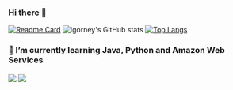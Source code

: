 ### Hi there 👋
[![Readme Card](https://github-readme-stats.vercel.app/api/pin/?username=igorney&repo=github-readme-stats)](https://github.com/igorney/github-readme-stats)
![igorney's GitHub stats](https://github-readme-stats.vercel.app/api?username=igorney&show_icons=true&theme=tokyonight)
[![Top Langs](https://github-readme-stats.vercel.app/api/top-langs/?username=igorney&layout=compact)](https://github.com/igorney/github-readme-stats)

<!--
**igorney/igorney** is a ✨ _special_ ✨ repository because its `README.md` (this file) appears on your GitHub profile.

Here are some ideas to get you started:

- 🔭 I’m currently working on ...
- 👯 I’m looking to collaborate on ...
- 🤔 I’m looking for help with ...
- 💬 Ask me about ...
- 📫 How to reach me: ...
- 😄 Pronouns: ...
- ⚡ Fun fact: ...
-->
### 🌱 I’m currently learning Java, Python and Amazon Web Services
<a href="https://github.com/igorney/github-readme-stats">
  <img align="center" src="https://github-readme-stats.vercel.app/api/pin/?username=igorney&repo=github-readme-stats" />
</a>
<a href="https://github.com/igorney/convoychat">
  <img align="center" src="https://github-readme-stats.vercel.app/api/pin/?username=igorney&repo=convoychat" />
</a>

